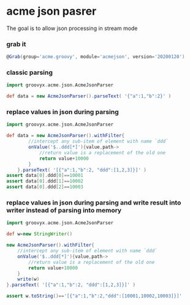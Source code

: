 # acme json pasrer

The goal is to allow json processing in stream mode 

### grab it
```groovy
@Grab(group='acme.groovy', module='acmejson', version='20200120')
```


### classic parsing
```groovy
import groovyx.acme.json.AcmeJsonParser

def data = new AcmeJsonParser().parseText( '{"a":1,"b":2}' )
```

### replace values in json during parsing
```groovy
import groovyx.acme.json.AcmeJsonParser

def data = new AcmeJsonParser().withFilter{
		//intercept any sub-item of element with name `ddd`
		onValue('$..ddd[*]'){value,path->
			//return value is a replacement of the old one
			return value+10000
		}
	}.parseText( '[{"a":1,"b":2, "ddd":[1,2,3]}]' )
assert data[0].ddd[0]==10001
assert data[0].ddd[1]==10002
assert data[0].ddd[2]==10003
```

### replace values in json during parsing and write result into writer instead of parsing into memory
```groovy
import groovyx.acme.json.AcmeJsonParser

def w=new StringWriter()

new AcmeJsonParser().withFilter{
	//intercept any sub-item of element with name `ddd`
	onValue('$..ddd[*]'){value,path->
		//return value is a replacement of the old one
		return value+10000
	}
	write(w)
}.parseText( '[{"a":1,"b":2, "ddd":[1,2,3]}]' )

assert w.toString()=='[{"a":1,"b":2,"ddd":[10001,10002,10003]}]'
```
